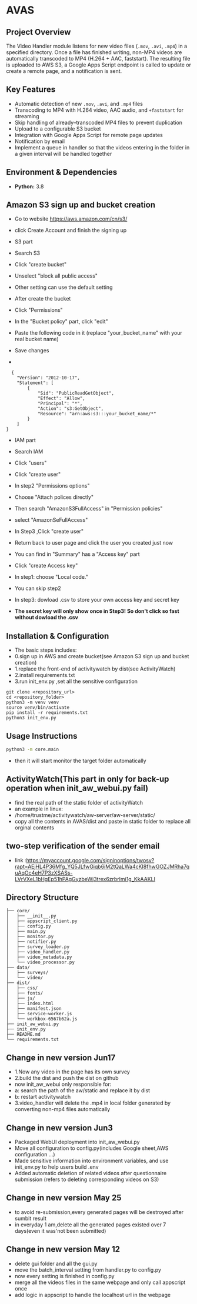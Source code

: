 # AVAS

## Project Overview
The Video Handler module listens for new video files (`.mov`, `.avi`, `.mp4`) in a specified directory. Once a file has finished writing, non-MP4 videos are automatically transcoded to MP4 (H.264 + AAC, faststart). The resulting file is uploaded to AWS S3, a Google Apps Script endpoint is called to update or create a remote page, and a notification is sent. 

## Key Features
- Automatic detection of new `.mov`, `.avi`, and `.mp4` files  
- Transcoding to MP4 with H.264 video, AAC audio, and `+faststart` for streaming  
- Skip handling of already–transcoded MP4 files to prevent duplication  
- Upload to a configurable S3 bucket  
- Integration with Google Apps Script for remote page updates  
- Notification by email
- Implement a queue in handler so that the videos entering in the folder in a given interval will be handled together

## Environment & Dependencies
- **Python:** 3.8  

## Amazon S3 sign up and bucket creation
- Go to website https://aws.amazon.com/cn/s3/
- click Create Account and finish the signing up

- S3 part
- Search S3
- Click "create bucket"
- Unselect "block all public access"
- Other setting can use the default setting
- After create the bucket
- Click "Permissions"
- In the "Bucket policy" part, click "edit"
- Paste the following code in it (replace "your_bucket_name" with your real bucket name)
- Save changes
- 
```
  {
    "Version": "2012-10-17",
    "Statement": [
        {
            "Sid": "PublicReadGetObject",
            "Effect": "Allow",
            "Principal": "*",
            "Action": "s3:GetObject",
            "Resource": "arn:aws:s3:::your_bucket_name/*"
        }
    ]
}
```
- IAM part
- Search IAM
- Click "users"
- Click "create user"
- In step2 "Permissions options"
- Choose "Attach polices directly"
- Then search "AmazonS3FullAccess" in "Permission policies"
- select "AmazonSeFullAccess"
- In Step3 ,Click "create user"

- Return back to user page and click the user you created just now
- You can find in "Summary" has a "Access key" part
- Click "create Access key"
- In step1: choose "Local code."
- You can skip step2
- In step3: dowload .csv to store your own access key and secret key
- **The secret key will only show once in Step3! So don't click so fast without dowload the .csv**

## Installation & Configuration
- The basic steps includes:
- 0.sign up in AWS and create bucket(see Amazon S3 sign up and bucket creation)
- 1.replace the front-end of activitywatch by dist(see ActivityWatch)
- 2.install requirements.txt
- 3.run init_env.py ,set all the sensitive configuration

```
git clone <repository_url>
cd <repository_folder>
python3 -m venv venv
source venv/bin/activate
pip install -r requirements.txt
python3 init_env.py 
```

## Usage Instructions
```bash
python3 -m core.main
```
- then it will start monitor the target folder automatically
 
## ActivityWatch(This part in only for back-up operation when init_aw_webui.py fail)
- find the real path of the static folder of activityWatch
- an example in linux:
- /home/trustme/activitywatch/aw-server/aw-server/static/
- copy all the contents in AVAS/dist and paste in static folder to replace all orginal contents

## two-step verification of the sender email
- link :https://myaccount.google.com/signinoptions/twosv?rapt=AEjHL4P36Mfg_YQ5JLfwGiqb6iM2tQaLWa4cKI8fhwGOZJMRha7quAqOc4eH7P3zXSASs-LVrVXeL1bHgEp51hPAgGyzbeWj3trex6zrbrlmi1g_KkAAKLI


## Directory Structure
```text
├── core/
│   ├── __init__.py
│   ├── appscript_client.py
│   ├── config.py
│   ├── main.py
│   ├── monitor.py
│   ├── notifier.py
│   ├── survey_loader.py
│   ├── video_handler.py
│   ├── video_metadata.py
│   └── video_processor.py
├── data/
│   ├── surveys/
│   └── video/
├── dist/
│   ├── css/
│   ├── fonts/
│   ├── js/
│   ├── index.html
│   ├── manifest.json
│   ├── service-worker.js
│   └── workbox-6567b62a.js
├── init_aw_webui.py
├── init_env.py
├── README.md
└── requirements.txt
```


## Change in new version Jun17
- 1.Now any video in the page has its own survey
- 2.build the dist and push the dist on github 
- now init_aw_webui only responsible for:
- a: search the path of the aw/static and replace it by dist
- b: restart activitywatch
- 3.video_handler will delete the .mp4 in local folder generated by converting non-mp4 files automatically

## Change in new version Jun3
- Packaged WebUI deployment into init_aw_webui.py
- Move all configuration to config.py(includes Google sheet,AWS configuration ...)
- Made sensitive information into environment variables, and use init_env.py to help users build .env
- Added automatic deletion of related videos after questionnaire submission (refers to deleting corresponding videos on S3)

## Change in new version May 25
- to avoid re-submission,every generated pages will be destroyed after sumbit result
- in everyday 1 am,delete all the generated pages existed over 7 days(even it was'not been submitted)

## Change in new version May 12
- delete gui folder and all the gui.py
- move the batch_interval setting from handler.py to config.py
- now every setting is finished in config.py
- merge all the videos files in the same webpage and only call appscript once
- add logic in appscript to handle the localhost url in the webpage





